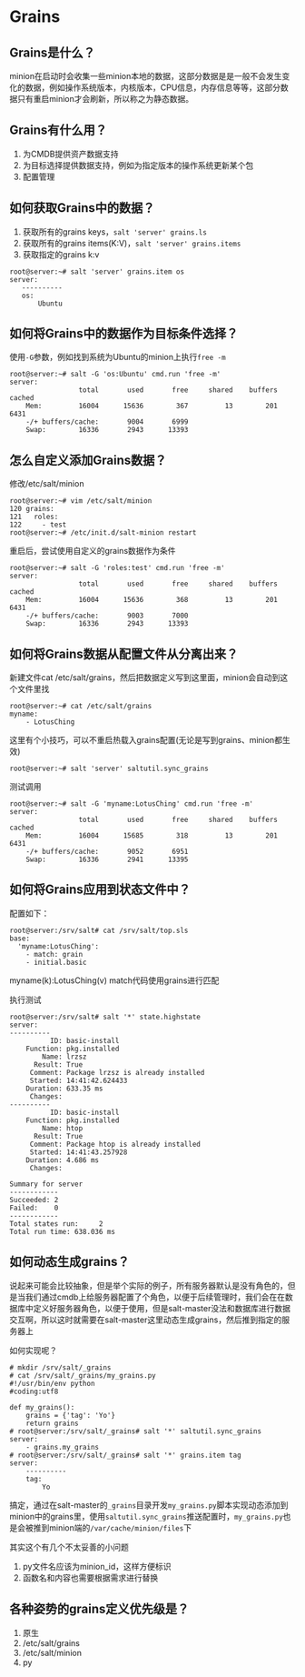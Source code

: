 # Grains

## Grains是什么？

minion在启动时会收集一些minion本地的数据，这部分数据是是一般不会发生变化的数据，例如操作系统版本，内核版本，CPU信息，内存信息等等，这部分数据只有重启minion才会刷新，所以称之为静态数据。

## Grains有什么用？

1. 为CMDB提供资产数据支持
2. 为目标选择提供数据支持，例如为指定版本的操作系统更新某个包
3. 配置管理

## 如何获取Grains中的数据？

1. 获取所有的grains keys，`salt 'server' grains.ls`
2. 获取所有的grains items(K:V)，`salt 'server' grains.items`
3. 获取指定的grains k:v
 ```
 root@server:~# salt 'server' grains.item os
server:
    ----------
    os:
        Ubuntu
 ```
 
## 如何将Grains中的数据作为目标条件选择？
使用`-G`参数，例如找到系统为Ubuntu的minion上执行`free -m`
```
root@server:~# salt -G 'os:Ubuntu' cmd.run 'free -m'
server:
                 total       used       free     shared    buffers     cached
    Mem:         16004      15636        367         13        201       6431
    -/+ buffers/cache:       9004       6999
    Swap:        16336       2943      13393
```

## 怎么自定义添加Grains数据？
修改/etc/salt/minion
```
root@server:~# vim /etc/salt/minion
120 grains:
121   roles:
122     - test
root@server:~# /etc/init.d/salt-minion restart
``` 

重启后，尝试使用自定义的grains数据作为条件
```
root@server:~# salt -G 'roles:test' cmd.run 'free -m'
server:
                 total       used       free     shared    buffers     cached
    Mem:         16004      15636        368         13        201       6431
    -/+ buffers/cache:       9003       7000
    Swap:        16336       2943      13393
```

## 如何将Grains数据从配置文件从分离出来？
新建文件cat /etc/salt/grains，然后把数据定义写到这里面，minion会自动到这个文件里找
```
root@server:~# cat /etc/salt/grains 
myname:
    - LotusChing
```

这里有个小技巧，可以不重启热载入grains配置(无论是写到grains、minion都生效)
```
root@server:~# salt 'server' saltutil.sync_grains
```

测试调用
```
root@server:~# salt -G 'myname:LotusChing' cmd.run 'free -m'
server:
                 total       used       free     shared    buffers     cached
    Mem:         16004      15685        318         13        201       6431
    -/+ buffers/cache:       9052       6951
    Swap:        16336       2941      13395
```

## 如何将Grains应用到状态文件中？
配置如下：
```
root@server:/srv/salt# cat /srv/salt/top.sls 
base:
  'myname:LotusChing':
    - match: grain
    - initial.basic
```
myname(k):LotusChing(v)
match代码使用grains进行匹配

执行测试
```
root@server:/srv/salt# salt '*' state.highstate
server:
----------
          ID: basic-install
    Function: pkg.installed
        Name: lrzsz
      Result: True
     Comment: Package lrzsz is already installed
     Started: 14:41:42.624433
    Duration: 633.35 ms
     Changes:   
----------
          ID: basic-install
    Function: pkg.installed
        Name: htop
      Result: True
     Comment: Package htop is already installed
     Started: 14:41:43.257928
    Duration: 4.686 ms
     Changes:   

Summary for server
------------
Succeeded: 2
Failed:    0
------------
Total states run:     2
Total run time: 638.036 ms
```

## 如何动态生成grains？

说起来可能会比较抽象，但是举个实际的例子，所有服务器默认是没有角色的，但是当我们通过cmdb上给服务器配置了个角色，以便于后续管理时，我们会在在数据库中定义好服务器角色，以便于使用，但是salt-master没法和数据库进行数据交互啊，所以这时就需要在salt-master这里动态生成grains，然后推到指定的服务器上

如何实现呢？


```
# mkdir /srv/salt/_grains
# cat /srv/salt/_grains/my_grains.py
#!/usr/bin/env python
#coding:utf8

def my_grains():
    grains = {'tag': 'Yo'}
    return grains
# root@server:/srv/salt/_grains# salt '*' saltutil.sync_grains
server:
    - grains.my_grains
# root@server:/srv/salt/_grains# salt '*' grains.item tag
server:
    ----------
    tag:
        Yo
```
搞定，通过在salt-master的`_grains`目录开发`my_grains.py`脚本实现动态添加到minion中的grains里，使用`saltutil.sync_grains`推送配置时，`my_grains.py`也是会被推到minion端的`/var/cache/minion/files`下

其实这个有几个不太妥善的小问题
1. py文件名应该为minion_id，这样方便标识
2. 函数名和内容也需要根据需求进行替换


## 各种姿势的grains定义优先级是？
1. 原生
2. /etc/salt/grains
3. /etc/salt/minion
4. py

